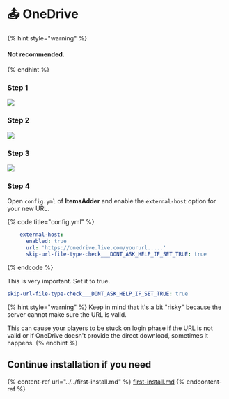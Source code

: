 # 📤 OneDrive

{% hint style="warning" %}
#### Not recommended.
{% endhint %}

### Step 1

![](<../../.gitbook/assets/image (52) (1) (1) (1) (1).png>)

### Step 2

![](<../../.gitbook/assets/image (43) (1) (1).png>)

### Step 3

![](<../../.gitbook/assets/image (53) (1) (1).png>)

### Step 4

Open `config.yml` of **ItemsAdder** and enable the `external-host` option for your new URL.

{% code title="config.yml" %}
```yaml
    external-host:
      enabled: true
      url: 'https://onedrive.live.com/yoururl.....'
      skip-url-file-type-check___DONT_ASK_HELP_IF_SET_TRUE: true
```
{% endcode %}

This is very important. Set it to true.

```yaml
skip-url-file-type-check___DONT_ASK_HELP_IF_SET_TRUE: true
```

{% hint style="warning" %}
Keep in mind that it's a bit "risky" because the server cannot make sure the URL is valid.

This can cause your players to be stuck on login phase if the URL is not valid or if OneDrive doesn't provide the direct download, sometimes it happens.
{% endhint %}

## Continue installation if you need

{% content-ref url="../../first-install.md" %}
[first-install.md](../../first-install.md)
{% endcontent-ref %}
